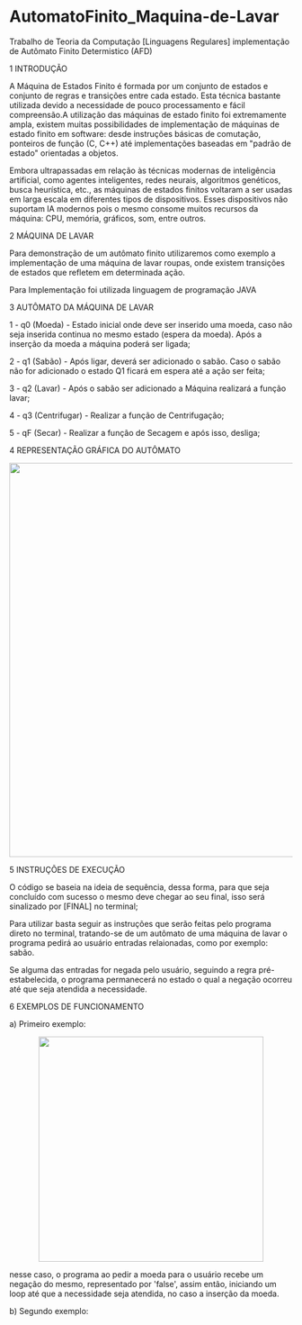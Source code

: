 # AutomatoFinito_Maquina-de-Lavar
Trabalho de Teoria da Computação [Linguagens Regulares] implementação de Autômato Finito Determistico (AFD)


1  INTRODUÇÃO

A Máquina de Estados Finito é formada por um conjunto de estados e conjunto de regras e transições entre cada estado. Esta técnica bastante utilizada  devido a necessidade de pouco processamento e fácil compreensão.A utilização das máquinas de estado finito foi extremamente ampla, existem muitas possibilidades de implementação de máquinas de estado finito em software: desde instruções básicas de comutação, ponteiros de função (C, C++) até implementações baseadas em "padrão de estado" orientadas a objetos.
      
Embora ultrapassadas em relação às técnicas modernas de inteligência artificial, como agentes inteligentes, redes neurais, algoritmos genéticos, busca heurística, etc., as máquinas de estados finitos voltaram a ser usadas em larga escala em diferentes tipos de dispositivos. Esses dispositivos não suportam IA modernos pois o mesmo consome muitos recursos da máquina: CPU, memória, gráficos, som, entre outros. 

2  MÁQUINA DE LAVAR 

Para demonstração de um autômato finito utilizaremos como exemplo a implementação de uma máquina de lavar roupas, onde existem transições de estados que refletem em determinada ação.  

Para Implementação foi utilizada linguagem de programação JAVA

3 AUTÔMATO DA MÁQUINA DE LAVAR 

1 - q0 (Moeda) - Estado inicial onde deve ser inserido uma moeda, caso não seja inserida  continua no mesmo estado (espera da moeda). Após a inserção da moeda a máquina  poderá ser ligada; 

2 - q1 (Sabão) - Após ligar, deverá ser adicionado o sabão. Caso o sabão não for adicionado o estado Q1 ficará em espera até a ação ser feita;

3 - q2 (Lavar) - Após o sabão ser adicionado a Máquina realizará a função lavar;

4 - q3 (Centrifugar) - Realizar a função de Centrifugação; 

5 - qF  (Secar) - Realizar a função de Secagem e após isso, desliga;

4 REPRESENTAÇÃO GRÁFICA DO AUTÔMATO

<div align="center">
<img src="https://user-images.githubusercontent.com/107162134/184997730-6cf997aa-57d7-4704-b95a-26fcdb23734c.jpg" width="700px" />
</div>

5 INSTRUÇÕES DE EXECUÇÃO 

O código se baseia na ideia de sequência, dessa forma, para que seja concluído com sucesso o mesmo deve chegar ao seu final, isso será sinalizado por [FINAL] no terminal;

Para utilizar basta seguir as instruções que serão feitas pelo programa direto no terminal, tratando-se de um autômato de uma máquina de lavar o programa pedirá ao usuário entradas relaionadas, como por exemplo: sabão.

Se alguma das entradas for negada pelo usuário, seguindo a regra pré-estabelecida, o programa permanecerá no estado o qual a negação ocorreu até que seja atendida a necessidade.

6 EXEMPLOS DE FUNCIONAMENTO 

a) Primeiro exemplo: 

<div align="center">
<img src="https://user-images.githubusercontent.com/107162134/185001498-41766e0d-44c6-408a-96f3-8f30acf19489.png" width="400px" />
</div>

nesse caso, o programa ao pedir a moeda para o usuário recebe um negação do mesmo, representado por 'false', assim então, iniciando um loop até que a necessidade seja atendida, no caso a inserção da moeda.

b) Segundo exemplo:




